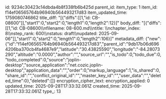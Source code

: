 id: 9234c30423c14dbda4b8f338fb6b425d
parent_id: 
item_type: 1
item_id: f14ef06565764b96940b564493217d83
item_updated_time: 1759080746862
title_diff: "[{\"diffs\":[[1,\"id: CB-08600\"]],\"start1\":0,\"start2\":0,\"length1\":0,\"length2\":12}]"
body_diff: "[{\"diffs\":[[1,\"id: CB-08600\\\nfilename: 08-600.md\\\ntitle: \\\nchapter_index: 8\\\nstep_rank: 600\\\nstatus: draft\\\nupdated: 2025-09-06\"]],\"start1\":0,\"start2\":0,\"length1\":0,\"length2\":106}]"
metadata_diff: {"new":{"id":"f14ef06565764b96940b564493217d83","parent_id":"9db17b06d6964206ba370cb4fa4687e9","latitude":"30.43825590","longitude":"-84.28073290","altitude":"0.0000","author":"","source_url":"","is_todo":0,"todo_due":0,"todo_completed":0,"source":"joplin-desktop","source_application":"net.cozic.joplin-desktop","application_data":"","order":0,"markup_language":1,"is_shared":0,"share_id":"","conflict_original_id":"","master_key_id":"","user_data":"","deleted_time":0},"deleted":[]}
encryption_cipher_text: 
encryption_applied: 0
updated_time: 2025-09-28T17:33:32.061Z
created_time: 2025-09-28T17:33:32.061Z
type_: 13